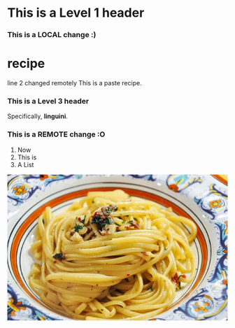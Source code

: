 # This is a Level 1 header
### This is a LOCAL change :)
# recipe
line 2 changed remotely
This is a paste recipe.
### This is a Level 3 header
Specifically, **linguini**.
### This is a REMOTE change :O

1. Now
2. This is
3. A List

![This is an image of linguini](/recipe.jpg "Linguini")